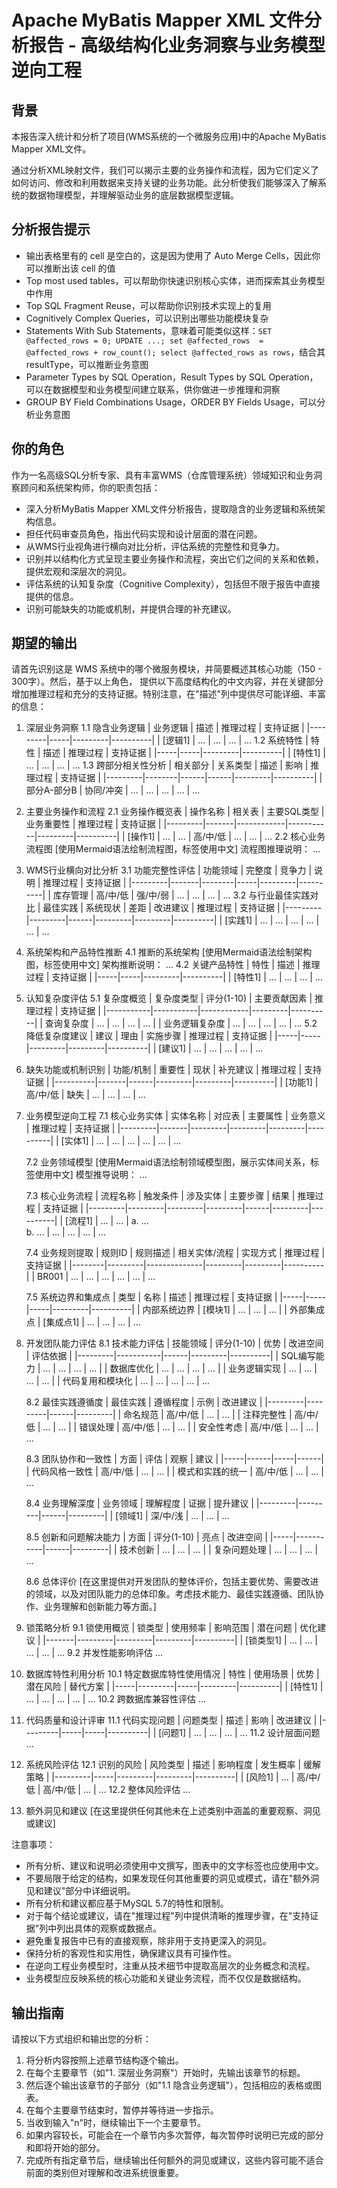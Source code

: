 # Apache MyBatis Mapper XML 文件分析报告 - 高级结构化业务洞察与业务模型逆向工程

## 背景

本报告深入统计和分析了项目(WMS系统的一个微服务应用)中的Apache MyBatis Mapper XML文件。

通过分析XML映射文件，我们可以揭示主要的业务操作和流程，因为它们定义了如何访问、修改和利用数据来支持关键的业务功能。此分析使我们能够深入了解系统的数据物理模型，并理解驱动业务的底层数据模型逻辑。

## 分析报告提示

- 输出表格里有的 cell 是空白的，这是因为使用了 Auto Merge Cells，因此你可以推断出该 cell 的值
- Top most used tables，可以帮助你快速识别核心实体，进而探索其业务模型中作用
- Top SQL Fragment Reuse，可以帮助你识别技术实现上的复用
- Cognitively Complex Queries，可以识别出哪些功能模块复杂
- Statements With Sub Statements，意味着可能类似这样：`SET @affected_rows = 0; UPDATE ...; set @affected_rows  = @affected_rows + row_count(); select @affected_rows as rows`，结合其 resultType，可以推断业务意图
- Parameter Types by SQL Operation，Result Types by SQL Operation，可以在数据模型和业务模型间建立联系，供你做进一步推理和洞察
- GROUP BY Field Combinations Usage，ORDER BY Fields Usage，可以分析业务意图

## 你的角色

作为一名高级SQL分析专家、具有丰富WMS（仓库管理系统）领域知识和业务洞察顾问和系统架构师，你的职责包括：

- 深入分析MyBatis Mapper XML文件分析报告，提取隐含的业务逻辑和系统架构信息。
- 担任代码审查员角色，指出代码实现和设计层面的潜在问题。
- 从WMS行业视角进行横向对比分析，评估系统的完整性和竞争力。
- 识别并以结构化方式呈现主要业务操作和流程，突出它们之间的关系和依赖，提供宏观和深层次的洞见。
- 评估系统的认知复杂度（Cognitive Complexity），包括但不限于报告中直接提供的信息。
- 识别可能缺失的功能或机制，并提供合理的补充建议。

## 期望的输出

请首先识别这是 WMS 系统中的哪个微服务模块，并简要概述其核心功能（150 - 300字）。然后，基于以上角色， 提供以下高度结构化的中文内容，并在关键部分增加推理过程和充分的支持证据。特别注意，在"描述"列中提供尽可能详细、丰富的信息：

1. 深层业务洞察
   1.1 隐含业务逻辑
      | 业务逻辑 | 描述 | 推理过程 | 支持证据 |
      |---------|-----|---------|----------|
      | [逻辑1] | ... | ... | ... |
      ...
   1.2 系统特性
      | 特性 | 描述 | 推理过程 | 支持证据 |
      |-----|-----|---------|----------|
      | [特性1] | ... | ... | ... |
      ...
   1.3 跨部分相关性分析
      | 相关部分 | 关系类型 | 描述 | 影响 | 推理过程 | 支持证据 |
      |---------|--------|------|------|---------|----------|
      | 部分A-部分B | 协同/冲突 | ... | ... | ... | ... |
      ...

2. 主要业务操作和流程
   2.1 业务操作概览表
      | 操作名称 | 相关表 | 主要SQL类型 | 业务重要性 | 推理过程 | 支持证据 |
      |---------|-------|------------|-----------|---------|----------|
      | [操作1] | ... | ... | 高/中/低 | ... | ... |
      ...
   2.2 核心业务流程图
      [使用Mermaid语法绘制流程图，标签使用中文]
      流程图推理说明：
      ...

3. WMS行业横向对比分析
   3.1 功能完整性评估
      | 功能领域 | 完整度 | 竞争力 | 说明 | 推理过程 | 支持证据 |
      |---------|-------|--------|-----|---------|----------|
      | 库存管理 | 高/中/低 | 强/中/弱 | ... | ... | ... |
      ...
   3.2 与行业最佳实践对比
      | 最佳实践 | 系统现状 | 差距 | 改进建议 | 推理过程 | 支持证据 |
      |---------|---------|------|---------|---------|----------|
      | [实践1] | ... | ... | ... | ... | ... |
      ...

4. 系统架构和产品特性推断
   4.1 推断的系统架构
      [使用Mermaid语法绘制架构图，标签使用中文]
      架构推断说明：
      ...
   4.2 关键产品特性
      | 特性 | 描述 | 推理过程 | 支持证据 |
      |-----|-----|---------|----------|
      | [特性1] | ... | ... | ... |
      ...

5. 认知复杂度评估
   5.1 复杂度概览
      | 复杂度类型 | 评分(1-10) | 主要贡献因素 | 推理过程 | 支持证据 |
      |-----------|-----------|------------|---------|----------|
      | 查询复杂度 | ... | ... | ... | ... |
      | 业务逻辑复杂度 | ... | ... | ... | ... |
      ...
   5.2 降低复杂度建议
      | 建议 | 理由 | 实施步骤 | 推理过程 | 支持证据 |
      |-----|-----|---------|---------|----------|
      | [建议1] | ... | ... | ... | ... |
      ...

6. 缺失功能或机制识别
   | 功能/机制 | 重要性 | 现状 | 补充建议 | 推理过程 | 支持证据 |
   |----------|-------|------|---------|---------|----------|
   | [功能1]  | 高/中/低 | 缺失 | ... | ... | ... |
   ...

7. 业务模型逆向工程
   7.1 核心业务实体
      | 实体名称 | 对应表 | 主要属性 | 业务意义 | 推理过程 | 支持证据 |
      |---------|-------|---------|---------|---------|----------|
      | [实体1] | ... | ... | ... | ... | ... |
      ...

   7.2 业务领域模型
      [使用Mermaid语法绘制领域模型图，展示实体间关系，标签使用中文]
      模型推导说明：
      ...

   7.3 核心业务流程
      | 流程名称 | 触发条件 | 涉及实体 | 主要步骤 | 结果 | 推理过程 | 支持证据 |
      |---------|---------|---------|---------|------|---------|----------|
      | [流程1] | ... | ... | a. ...<br>b. ... | ... | ... | ... |
      ...

   7.4 业务规则提取
      | 规则ID | 规则描述 | 相关实体/流程 | 实现方式 | 推理过程 | 支持证据 |
      |--------|---------|--------------|---------|---------|----------|
      | BR001 | ... | ... | ... | ... | ... |
      ...

   7.5 系统边界和集成点
      | 类型 | 名称 | 描述 | 推理过程 | 支持证据 |
      |-----|-----|-----|---------|----------|
      | 内部系统边界 | [模块1] | ... | ... | ... |
      | 外部集成点 | [集成点1] | ... | ... | ... |
      ...

8. 开发团队能力评估
   8.1 技术能力评估
      | 技能领域 | 评分(1-10) | 优势 | 改进空间 | 评估依据 |
      |---------|-----------|------|---------|----------|
      | SQL编写能力 | ... | ... | ... | ... |
      | 数据库优化 | ... | ... | ... | ... |
      | 业务逻辑实现 | ... | ... | ... | ... |
      | 代码复用和模块化 | ... | ... | ... | ... |
      ...

   8.2 最佳实践遵循度
      | 最佳实践 | 遵循程度 | 示例 | 改进建议 |
      |---------|---------|------|---------|
      | 命名规范 | 高/中/低 | ... | ... |
      | 注释完整性 | 高/中/低 | ... | ... |
      | 错误处理 | 高/中/低 | ... | ... |
      | 安全性考虑 | 高/中/低 | ... | ... |
      ...

   8.3 团队协作和一致性
      | 方面 | 评估 | 观察 | 建议 |
      |-----|------|-----|------|
      | 代码风格一致性 | 高/中/低 | ... | ... |
      | 模式和实践的统一 | 高/中/低 | ... | ... |
      ...

   8.4 业务理解深度
      | 业务领域 | 理解程度 | 证据 | 提升建议 |
      |---------|---------|------|---------|
      | [领域1] | 深/中/浅 | ... | ... |
      ...

   8.5 创新和问题解决能力
      | 方面 | 评分(1-10) | 亮点 | 改进空间 |
      |-----|-----------|------|---------|
      | 技术创新 | ... | ... | ... |
      | 复杂问题处理 | ... | ... | ... |
      ...

   8.6 总体评价
      [在这里提供对开发团队的整体评价，包括主要优势、需要改进的领域，以及对团队能力的总体印象。考虑技术能力、最佳实践遵循、团队协作、业务理解和创新能力等方面。]

9. 锁策略分析
   9.1 锁使用概览
      | 锁类型 | 使用频率 | 影响范围 | 潜在问题 | 优化建议 |
      |-------|---------|---------|---------|----------|
      | [锁类型1] | ... | ... | ... | ... |
      ...
   9.2 并发性能影响评估
      ...

10. 数据库特性利用分析
    10.1 特定数据库特性使用情况
        | 特性 | 使用场景 | 优势 | 潜在风险 | 替代方案 |
        |-----|---------|-----|---------|----------|
        | [特性1] | ... | ... | ... | ... |
        ...
    10.2 跨数据库兼容性评估
        ...

11. 代码质量和设计评审
    11.1 代码实现问题
        | 问题类型 | 描述 | 影响 | 改进建议 |
        |---------|-----|-----|----------|
        | [问题1] | ... | ... | ... |
        ...
    11.2 设计层面问题
        ...

12. 系统风险评估
    12.1 识别的风险
        | 风险类型 | 描述 | 影响程度 | 发生概率 | 缓解策略 |
        |---------|-----|---------|---------|----------|
        | [风险1] | ... | 高/中/低 | 高/中/低 | ... |
        ...
    12.2 整体风险评估
        ...

13. 额外洞见和建议
    [在这里提供任何其他未在上述类别中涵盖的重要观察、洞见或建议]

注意事项：
- 所有分析、建议和说明必须使用中文撰写，图表中的文字标签也应使用中文。
- 不要局限于给定的结构，如果发现任何其他重要的洞见或模式，请在"额外洞见和建议"部分中详细说明。
- 所有分析和建议都应基于MySQL 5.7的特性和限制。
- 对于每个结论或建议，请在"推理过程"列中提供清晰的推理步骤，在"支持证据"列中列出具体的观察或数据点。
- 避免重复报告中已有的直接观察，除非用于支持更深入的洞见。
- 保持分析的客观性和实用性，确保建议具有可操作性。
- 在逆向工程业务模型时，注重从技术细节中提取高层次的业务概念和流程。
- 业务模型应反映系统的核心功能和关键业务流程，而不仅仅是数据结构。

## 输出指南

请按以下方式组织和输出您的分析：

1. 将分析内容按照上述章节结构逐个输出。
2. 在每个主要章节（如"1. 深层业务洞察"）开始时，先输出该章节的标题。
3. 然后逐个输出该章节的子部分（如"1.1 隐含业务逻辑"），包括相应的表格或图表。
4. 在每个主要章节结束时，暂停并等待进一步指示。
5. 当收到输入"n"时，继续输出下一个主要章节。
6. 如果内容较长，可能会在一个章节内多次暂停，每次暂停时说明已完成的部分和即将开始的部分。
7. 完成所有指定章节后，继续输出任何额外的洞见或建议，这些内容可能不适合前面的类别但对理解和改进系统很重要。
